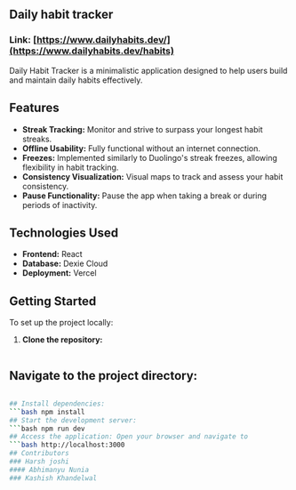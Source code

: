 

## Daily habit tracker

### Link: [https://www.dailyhabits.dev/](https://www.dailyhabits.dev/habits)

Daily Habit Tracker is a minimalistic application designed to help users build and maintain daily habits effectively.

## Features

- **Streak Tracking:** Monitor and strive to surpass your longest habit streaks.
- **Offline Usability:** Fully functional without an internet connection.
- **Freezes:** Implemented similarly to Duolingo's streak freezes, allowing flexibility in habit tracking.
- **Consistency Visualization:** Visual maps to track and assess your habit consistency.
- **Pause Functionality:** Pause the app when taking a break or during periods of inactivity.

## Technologies Used

- **Frontend:** React
- **Database:** Dexie Cloud
- **Deployment:** Vercel

## Getting Started

To set up the project locally:

1. **Clone the repository:**
   ```bash git clone https://github.com/Abhinunia2005/Daily-habit-tracker.git 

## Navigate to the project directory:
```bash cd Daily-habit-tracker 

## Install dependencies:
```bash npm install
## Start the development server:
```bash npm run dev 
## Access the application: Open your browser and navigate to
```bash http://localhost:3000
## Contributors
### Harsh joshi
#### Abhimanyu Nunia
### Kashish Khandelwal





